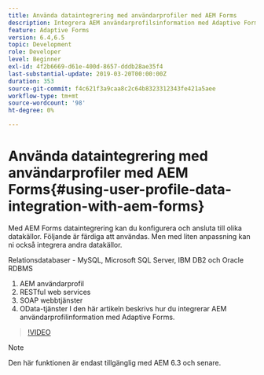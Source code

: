 ```yaml
---
title: Använda dataintegrering med användarprofiler med AEM Forms
description: Integrera AEM användarprofilsinformation med Adaptive Forms
feature: Adaptive Forms
version: 6.4,6.5
topic: Development
role: Developer
level: Beginner
exl-id: 4f2b6669-d61e-400d-8657-dddb28ae35f4
last-substantial-update: 2019-03-20T00:00:00Z
duration: 353
source-git-commit: f4c621f3a9caa8c2c64b8323312343fe421a5aee
workflow-type: tm+mt
source-wordcount: '98'
ht-degree: 0%

---
```


# Använda dataintegrering med användarprofiler med AEM Forms{#using-user-profile-data-integration-with-aem-forms}

Med AEM Forms dataintegrering kan du konfigurera och ansluta till olika datakällor. Följande är färdiga att användas. Men med liten anpassning kan ni också integrera andra datakällor.

Relationsdatabaser - MySQL, Microsoft SQL Server, IBM DB2 och Oracle RDBMS

1. AEM användarprofil
1. RESTful web services
1. SOAP webbtjänster
1. OData-tjänster
I den här artikeln beskrivs hur du integrerar AEM användarprofilinformation med Adaptive Forms.

>[!VIDEO](https://video.tv.adobe.com/v/17432?quality=12&learn=on)

>[!NOTE]
>
>Den här funktionen är endast tillgänglig med AEM 6.3 och senare.
